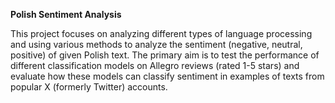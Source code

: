**Polish Sentiment Analysis**

This project focuses on analyzing different types of language processing and using various methods to analyze the sentiment (negative, neutral, positive) of given Polish text.
The primary aim is to test the performance of different classification models on Allegro reviews (rated 1-5 stars) and evaluate how these models can classify sentiment in examples of texts from popular X (formerly Twitter) accounts.
